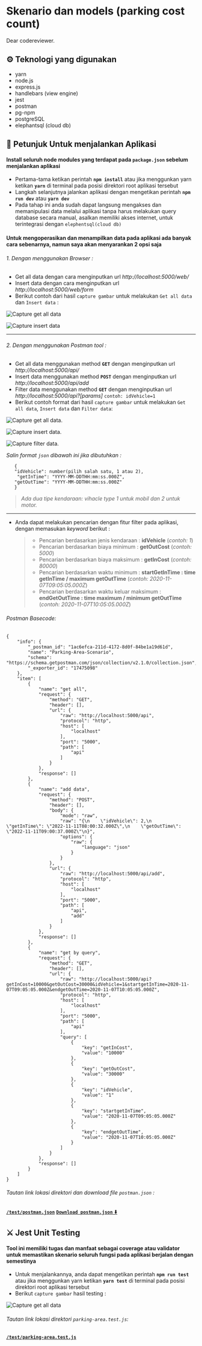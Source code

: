 # Skenario dan models (parking cost count)

Dear codereviewer.

## ⚙️ Teknologi yang digunakan

- yarn
- node.js
- express.js
- handlebars (view engine)
- jest
- postman
- pg-npm
- postgreSQL
- elephantsql (cloud db)

## 📒 Petunjuk Untuk menjalankan Aplikasi

#### Install seluruh node modules yang terdapat pada `package.json` sebelum menjalankan aplikasi

- Pertama-tama ketikan perintah **`npm install`** atau jika menggunkan yarn ketikan **`yarn`** di terminal pada posisi direktori root aplikasi tersebut
- Langkah selanjutnya jalankan aplikasi dengan mengetikan perintah **`npm run dev`** atau **`yarn dev`**
- Pada tahap ini anda sudah dapat langsung mengakses dan memanipulasi data melalui aplikasi tanpa harus melakukan query database secara manual, asalkan memiliki akses internet, untuk terintegrasi dengan `elephentsql(cloud db)`

#### Untuk mengoperasikan dan menampilkan data pada aplikasi ada banyak cara sebenarnya, namun saya akan menyarankan 2 opsi saja

###### 1. Dengan menggunakan Browser :

- Get all data dengan cara menginputkan url _http://localhost:5000/web/_
- Insert data dengan cara menginputkan url _http://localhost:5000/web/form_
- Berikut contoh dari hasil `capture gambar` untuk melakukan `Get all data` dan `Insert data` :

![Capture get all data](/utils/assets/images/get%20all%20data.png)

![Capture insert data](/utils/assets/images/insert%20data.png)

---

###### 2. Dengan menggunakan Postman tool :

- Get all data menggunakan method **`GET`** dengan menginputkan url _http://localhost:5000/api/_
- Insert data menggunakan method **`POST`** dengan menginputkan url _http://localhost:5000/api/add_
- Filter data menggunakan method **`GET`** dengan menginputkan url _http://localhost:5000/api?[params]_ `contoh: idVehicle=1`
- Berikut contoh format dari hasil `capture gambar` untuk melakukan `Get all data`, `Insert data` dan `Filter data`:

![Capture get all data.](</utils/assets/images/get%20all%20data(postman).png>)

![Capture insert data.](</utils/assets/images/insert%20data(postman).png>)

![Capture filter data.](</utils/assets/images/filter%20data(postman).png>)

_Salin format `json` dibawah ini jika dibutuhkan :_

```
   {
   "idVehicle": number(pilih salah satu, 1 atau 2),
    "getInTime": "YYYY-MM-DDTHH:mm:ss.000Z",
   "getOutTime": "YYYY-MM-DDTHH:mm:ss.000Z"
   }
```

> _Ada dua tipe kendaraan: vihacle type 1 untuk mobil dan 2 untuk motor._

---

- Anda dapat melakukan pencarian dengan fitur filter pada aplikasi, dengan memasukan _keyword_ berikut :

  > - Pencarian berdasarkan jenis kendaraan : **idVehicle** (_contoh: 1_)
  > - Pencarian berdasarkan biaya minimum : **getOutCost** (_contoh: 5000_)
  > - Pencarian berdasarkan biaya maksimum : **getInCost** (_contoh: 80000_)
  > - Pencarian berdasarkan waktu minimum : **startGetInTime : time getInTime / maximum getOutTime** (_contoh: 2020-11-07T09:05:05.000Z_)
  > - Pencarian berdasarkan waktu keluar maksimum : **endGetOutTime : time maximum / minimum getOutTime** (_contoh: 2020-11-07T10:05:05.000Z_)

###### Postman Basecode:

```
{
	"info": {
		"_postman_id": "1ac6efca-211d-4172-8d0f-84be1a19d61d",
		"name": "Parking-Area-Scenario",
		"schema": "https://schema.getpostman.com/json/collection/v2.1.0/collection.json",
		"_exporter_id": "17475098"
	},
	"item": [
		{
			"name": "get all",
			"request": {
				"method": "GET",
				"header": [],
				"url": {
					"raw": "http://localhost:5000/api",
					"protocol": "http",
					"host": [
						"localhost"
					],
					"port": "5000",
					"path": [
						"api"
					]
				}
			},
			"response": []
		},
		{
			"name": "add data",
			"request": {
				"method": "POST",
				"header": [],
				"body": {
					"mode": "raw",
					"raw": "{\n    \"idVehicle\": 2,\n    \"getInTime\": \"2022-11-11T08:00:32.000Z\",\n    \"getOutTime\": \"2022-11-11T09:00:37.000Z\"\n}",
					"options": {
						"raw": {
							"language": "json"
						}
					}
				},
				"url": {
					"raw": "http://localhost:5000/api/add",
					"protocol": "http",
					"host": [
						"localhost"
					],
					"port": "5000",
					"path": [
						"api",
						"add"
					]
				}
			},
			"response": []
		},
		{
			"name": "get by query",
			"request": {
				"method": "GET",
				"header": [],
				"url": {
					"raw": "http://localhost:5000/api?getInCost=10000&getOutCost=30000&idVehicle=1&startgetInTime=2020-11-07T09:05:05.000Z&endgetOutTime=2020-11-07T10:05:05.000Z",
					"protocol": "http",
					"host": [
						"localhost"
					],
					"port": "5000",
					"path": [
						"api"
					],
					"query": [
						{
							"key": "getInCost",
							"value": "10000"
						},
						{
							"key": "getOutCost",
							"value": "30000"
						},
						{
							"key": "idVehicle",
							"value": "1"
						},
						{
							"key": "startgetInTime",
							"value": "2020-11-07T09:05:05.000Z"
						},
						{
							"key": "endgetOutTime",
							"value": "2020-11-07T10:05:05.000Z"
						}
					]
				}
			},
			"response": []
		}
	]
}

```

###### Tautan link lokasi direktori dan download file `postman.json` :

[**`/test/postman.json`**](https://github.com/franskbarek/parking-cost-counting/blob/main/test/postman.json)
[**`Download postman.json`** ⬇️](https://www.udrop.com/7BW3)

## ⚔️ Jest Unit Testing

#### Tool ini memiliki tugas dan manfaat sebagai coverage atau validator untuk memastikan skenario seluruh fungsi pada aplikasi berjalan dengan semestinya

- Untuk menjalankannya, anda dapat mengetikan perintah **`npm run test`** atau jika menggunkan yarn ketikan **`yarn test`** di terminal pada posisi direktori root aplikasi tersebut
- Berikut `capture gambar` hasil testing :

![Capture get all data](/utils/assets/images/parking-area-test.png)

###### Tautan link lokasi direktori `parking-area.test.js`:

[**`/test/parking-area.test.js`**](https://github.com/franskbarek/parking-cost-counting/tree/main/test/parkingArea.test.js)
